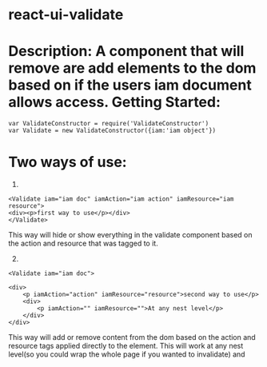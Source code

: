 react-ui-validate
====
Description: A component that will remove are add elements to the dom based on if the users iam document allows access.
Getting Started:
===
	var ValidateConstructor = require('ValidateConstructor')
	var Validate = new ValidateConstructor({iam:'iam object'})
Two ways of use:
=
1.

	<Validate iam="iam doc" iamAction="iam action" iamResource="iam resource">
	<div><p>first way to use</p></div>
	</Validate>
	
This way will hide or show everything in the validate component based on the action and resource that was tagged to it.

2.

	<Validate iam="iam doc">
	
	<div>
		<p iamAction="action" iamResource="resource">second way to use</p>
		<div>
			<p iamAction="" iamResource="">At any nest level</p>
		</div>
	</div>
	
This way will add or remove content from the dom based on the action and resource tags applied directly to the element. This will work at any nest level(so you could wrap the whole page if you wanted to invalidate)				and